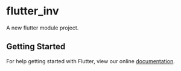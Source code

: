 # flutter_inv

A new flutter module project.

## Getting Started

For help getting started with Flutter, view our online
[documentation](https://flutter.dev/).
